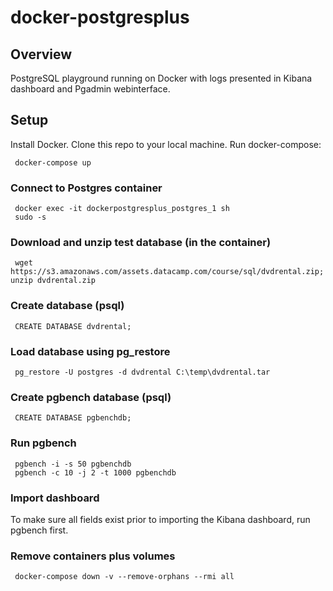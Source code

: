 # docker-postgresplus


## Overview
PostgreSQL playground running on Docker with logs presented in Kibana dashboard and Pgadmin webinterface.

## Setup
Install Docker. Clone this repo to your local machine. Run docker-compose: 

     docker-compose up


### Connect to Postgres container

     docker exec -it dockerpostgresplus_postgres_1 sh
     sudo -s

### Download and unzip test database (in the container)

     wget https://s3.amazonaws.com/assets.datacamp.com/course/sql/dvdrental.zip; unzip dvdrental.zip

### Create database (psql)

     CREATE DATABASE dvdrental;

### Load database using pg_restore

     pg_restore -U postgres -d dvdrental C:\temp\dvdrental.tar

### Create pgbench database (psql)

     CREATE DATABASE pgbenchdb;

### Run pgbench

     pgbench -i -s 50 pgbenchdb
     pgbench -c 10 -j 2 -t 1000 pgbenchdb

### Import dashboard
To make sure all fields exist prior to importing the Kibana dashboard, run pgbench first.


### Remove containers plus volumes
     docker-compose down -v --remove-orphans --rmi all

